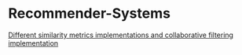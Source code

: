# Recommender-Systems
[Different similarity metrics implementations and collaborative filtering implementation](https://github.com)
